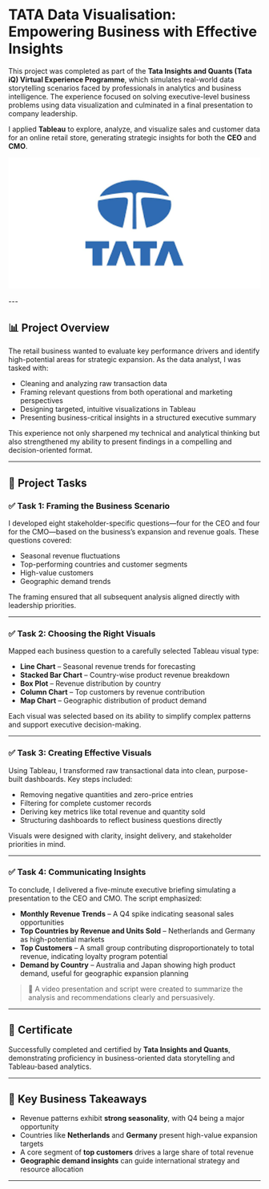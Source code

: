 # TATA Data Visualisation: Empowering Business with Effective Insights

This project was completed as part of the **Tata Insights and Quants (Tata iQ) Virtual Experience Programme**, which simulates real-world data storytelling scenarios faced by professionals in analytics and business intelligence. The experience focused on solving executive-level business problems using data visualization and culminated in a final presentation to company leadership.

I applied **Tableau** to explore, analyze, and visualize sales and customer data for an online retail store, generating strategic insights for both the **CEO** and **CMO**.

<p align="center">
  <img src="images/tata.png" alt="Tata Logo" width="550"/>
</p>
---

## 📊 Project Overview

The retail business wanted to evaluate key performance drivers and identify high-potential areas for strategic expansion. As the data analyst, I was tasked with:

- Cleaning and analyzing raw transaction data  
- Framing relevant questions from both operational and marketing perspectives  
- Designing targeted, intuitive visualizations in Tableau  
- Presenting business-critical insights in a structured executive summary  

This experience not only sharpened my technical and analytical thinking but also strengthened my ability to present findings in a compelling and decision-oriented format.

---

## 🧠 Project Tasks

### ✅ Task 1: Framing the Business Scenario
I developed eight stakeholder-specific questions—four for the CEO and four for the CMO—based on the business’s expansion and revenue goals. These questions covered:

- Seasonal revenue fluctuations  
- Top-performing countries and customer segments  
- High-value customers  
- Geographic demand trends  

The framing ensured that all subsequent analysis aligned directly with leadership priorities.

---

### ✅ Task 2: Choosing the Right Visuals
Mapped each business question to a carefully selected Tableau visual type:

- **Line Chart** – Seasonal revenue trends for forecasting  
- **Stacked Bar Chart** – Country-wise product revenue breakdown  
- **Box Plot** – Revenue distribution by country  
- **Column Chart** – Top customers by revenue contribution  
- **Map Chart** – Geographic distribution of product demand  

Each visual was selected based on its ability to simplify complex patterns and support executive decision-making.

---

### ✅ Task 3: Creating Effective Visuals
Using Tableau, I transformed raw transactional data into clean, purpose-built dashboards. Key steps included:

- Removing negative quantities and zero-price entries  
- Filtering for complete customer records  
- Deriving key metrics like total revenue and quantity sold  
- Structuring dashboards to reflect business questions directly  

Visuals were designed with clarity, insight delivery, and stakeholder priorities in mind.

---

### ✅ Task 4: Communicating Insights
To conclude, I delivered a five-minute executive briefing simulating a presentation to the CEO and CMO. The script emphasized:

- **Monthly Revenue Trends** – A Q4 spike indicating seasonal sales opportunities  
- **Top Countries by Revenue and Units Sold** – Netherlands and Germany as high-potential markets  
- **Top Customers** – A small group contributing disproportionately to total revenue, indicating loyalty program potential  
- **Demand by Country** – Australia and Japan showing high product demand, useful for geographic expansion planning  

> 📄 A video presentation and script were created to summarize the analysis and recommendations clearly and persuasively.

---

## 📜 Certificate

Successfully completed and certified by **Tata Insights and Quants**, demonstrating proficiency in business-oriented data storytelling and Tableau-based analytics.

---

## 🧾 Key Business Takeaways

- Revenue patterns exhibit **strong seasonality**, with Q4 being a major opportunity  
- Countries like **Netherlands** and **Germany** present high-value expansion targets  
- A core segment of **top customers** drives a large share of total revenue  
- **Geographic demand insights** can guide international strategy and resource allocation  

---

